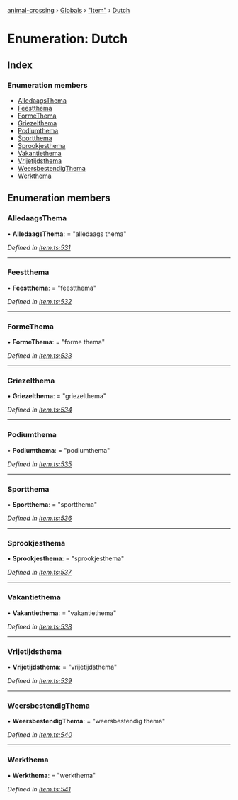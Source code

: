 [animal-crossing](../README.md) › [Globals](../globals.md) › ["Item"](../modules/_item_.md) › [Dutch](_item_.dutch.md)

# Enumeration: Dutch

## Index

### Enumeration members

* [AlledaagsThema](_item_.dutch.md#alledaagsthema)
* [Feestthema](_item_.dutch.md#feestthema)
* [FormeThema](_item_.dutch.md#formethema)
* [Griezelthema](_item_.dutch.md#griezelthema)
* [Podiumthema](_item_.dutch.md#podiumthema)
* [Sportthema](_item_.dutch.md#sportthema)
* [Sprookjesthema](_item_.dutch.md#sprookjesthema)
* [Vakantiethema](_item_.dutch.md#vakantiethema)
* [Vrijetijdsthema](_item_.dutch.md#vrijetijdsthema)
* [WeersbestendigThema](_item_.dutch.md#weersbestendigthema)
* [Werkthema](_item_.dutch.md#werkthema)

## Enumeration members

###  AlledaagsThema

• **AlledaagsThema**: = "alledaags thema"

*Defined in [Item.ts:531](https://github.com/Norviah/animal-crossing/blob/267b9fa/module/types/Item.ts#L531)*

___

###  Feestthema

• **Feestthema**: = "feestthema"

*Defined in [Item.ts:532](https://github.com/Norviah/animal-crossing/blob/267b9fa/module/types/Item.ts#L532)*

___

###  FormeThema

• **FormeThema**: = "forme thema"

*Defined in [Item.ts:533](https://github.com/Norviah/animal-crossing/blob/267b9fa/module/types/Item.ts#L533)*

___

###  Griezelthema

• **Griezelthema**: = "griezelthema"

*Defined in [Item.ts:534](https://github.com/Norviah/animal-crossing/blob/267b9fa/module/types/Item.ts#L534)*

___

###  Podiumthema

• **Podiumthema**: = "podiumthema"

*Defined in [Item.ts:535](https://github.com/Norviah/animal-crossing/blob/267b9fa/module/types/Item.ts#L535)*

___

###  Sportthema

• **Sportthema**: = "sportthema"

*Defined in [Item.ts:536](https://github.com/Norviah/animal-crossing/blob/267b9fa/module/types/Item.ts#L536)*

___

###  Sprookjesthema

• **Sprookjesthema**: = "sprookjesthema"

*Defined in [Item.ts:537](https://github.com/Norviah/animal-crossing/blob/267b9fa/module/types/Item.ts#L537)*

___

###  Vakantiethema

• **Vakantiethema**: = "vakantiethema"

*Defined in [Item.ts:538](https://github.com/Norviah/animal-crossing/blob/267b9fa/module/types/Item.ts#L538)*

___

###  Vrijetijdsthema

• **Vrijetijdsthema**: = "vrijetijdsthema"

*Defined in [Item.ts:539](https://github.com/Norviah/animal-crossing/blob/267b9fa/module/types/Item.ts#L539)*

___

###  WeersbestendigThema

• **WeersbestendigThema**: = "weersbestendig thema"

*Defined in [Item.ts:540](https://github.com/Norviah/animal-crossing/blob/267b9fa/module/types/Item.ts#L540)*

___

###  Werkthema

• **Werkthema**: = "werkthema"

*Defined in [Item.ts:541](https://github.com/Norviah/animal-crossing/blob/267b9fa/module/types/Item.ts#L541)*
